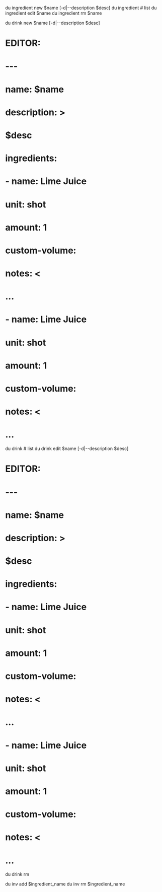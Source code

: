 du ingredient new $name [-d|--description $desc]
du ingredient # list
du ingredient edit $name
du ingredient rm $name

du drink new $name [-d|--description $desc]
   # EDITOR:
# ---
# name: $name
# description: >
#    $desc
# ingredients:
#    - name: Lime Juice
#      unit: shot
#      amount: 1
#      custom-volume:
#      notes: <
#         ...
#    - name: Lime Juice
#      unit: shot
#      amount: 1
#      custom-volume:
#      notes: <
#         ...
du drink # list
du drink edit $name [-d|--description $desc]
   # EDITOR:
# ---
# name: $name
# description: >
#    $desc
# ingredients:
#    - name: Lime Juice
#      unit: shot
#      amount: 1
#      custom-volume:
#      notes: <
#         ...
#    - name: Lime Juice
#      unit: shot
#      amount: 1
#      custom-volume:
#      notes: <
#         ...
du drink rm

du inv add $ingredient_name
du inv rm  $ingredient_name
